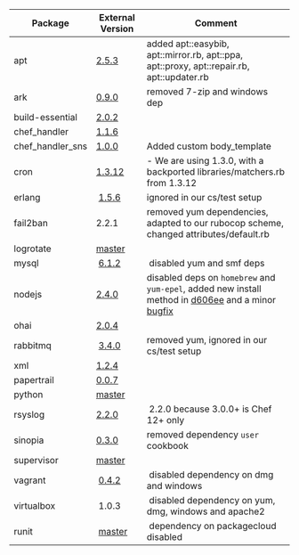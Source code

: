  Package | External Version | Comment
------------ | ------------- | -------------
apt| [2.5.3](https://github.com/opscode-cookbooks/apt/tree/v2.5.3) | added apt::easybib, apt::mirror.rb, apt::ppa, apt::proxy, apt::repair.rb, apt::updater.rb
ark| [0.9.0](https://github.com/burtlo/ark/tree/v0.9.0) |  removed 7-zip and windows dep
build-essential| [2.0.2](https://github.com/opscode-cookbooks/build-essential/tree/v2.0.2) |
chef_handler| [1.1.6](https://github.com/opscode-cookbooks/chef_handler/tree/v1.1.6) |
chef_handler_sns| [1.0.0](https://github.com/onddo/chef_handler_sns-cookbook/tree/1.0.0) | Added custom body_template
cron| [1.3.12](https://github.com/opscode-cookbooks/cron/tree/v1.3.12) |  - We are using 1.3.0, with a backported libraries/matchers.rb from 1.3.12
erlang | [1.5.6](https://github.com/opscode-cookbooks/erlang/commit/2af91e4650c1411fbf8e44626b1a548f777926c4) | ignored in our cs/test setup
fail2ban | 2.2.1 | removed yum dependencies, adapted to our rubocop scheme, changed attributes/default.rb
logrotate | [master](https://github.com/stevendanna/logrotate/commit/7d9b87791f8e7ba64e23121c0faddad7779d45ba) |
mysql | [6.1.2](https://github.com/chef-cookbooks/mysql/commit/4ba145f2d6e5fd710ba586bc86d9f78e35fbfa60) | disabled yum and smf deps
nodejs | [2.4.0](https://github.com/redguide/nodejs/releases/tag/v2.4.0) | disabled deps on `homebrew` and `yum-epel`, added new install method in [d606ee](https://github.com/till/easybib-cookbooks/commit/d606ee9851390458e390a44875afaecc5277c219) and a minor [bugfix](https://github.com/till/easybib-cookbooks/commit/da0895e9f3813d7bf6e646fec2615a4756e3039d)
ohai| [2.0.4](https://github.com/chef-cookbooks/ohai/commit/bc6b53ff9807cd02d5cea86f18470a81e7678771) |
rabbitmq | [3.4.0](https://github.com/jjasghar/rabbitmq/commit/b71c0a068419ad10324e8d13b517fafbf373c0c3) | removed yum, ignored in our cs/test setup
xml| [1.2.4](https://github.com/opscode-cookbooks/xml/tree/v1.2.4) |
papertrail | [0.0.7](https://github.com/librato/papertrail-cookbook/releases/tag/0.0.7) |
python | [master](https://github.com/poise/python/commit/56424ab64b06f584c13dba2dbb1cc5369faf20f4) |
rsyslog | [2.2.0](https://github.com/chef-cookbooks/rsyslog/releases/tag/v2.2.0) | 2.2.0 because 3.0.0+ is Chef 12+ only
sinopia | [0.3.0](https://github.com/BarthV/sinopia-cookbook/releases/tag/0.3.0) | removed dependency `user` cookbook
supervisor | [master](https://github.com/poise/supervisor/commit/0806cb6fccfdaf3da5959ce9c2bc42287ad50b26) |
vagrant | [0.4.2](https://github.com/jtimberman/vagrant-cookbook/releases/tag/v0.4.2) | disabled dependency on dmg and windows
virtualbox | 1.0.3 | disabled dependency on yum, dmg, windows and apache2
runit | [master](https://github.com/hw-cookbooks/runit/commit/1ebeffa0f907811302a22b137015012ed6f11193) | dependency on packagecloud disabled
